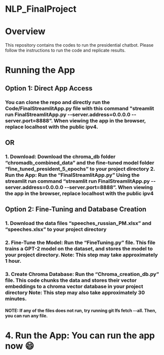 # NLP_FinalProject

# Overview

This repository contains the codes to run the presidential chatbot. Please follow the instructions to run the code and replicate results.

# Running the App

## Option 1: Direct App Access 

### You can clone the repo and directly run the Code/FinalStreamlitApp.py file with this command "streamlit run FinalStreamlitApp.py --server.address=0.0.0.0 --server.port=8888”. When viewing the app in the browser, replace localhost with the public ipv4.

## OR

### 1. Download: Download the chroma_db folder “chromadb_combined_data” and the fine-tuned model folder “fine_tuned_president_5_epochs” to your project directory 2. Run the App: Run the “FinalStreamlitApp.py” Using the streamlit run command “streamlit run FinalStreamlitApp.py --server.address=0.0.0.0 --server.port=8888”. When viewing the app in the browser, replace localhost with the public ipv4

## Option 2: Fine-Tuning and Database Creation 

### 1. Download the data files “speeches_russian_PM.xlsx” and “speeches.xlsx” to your project directory 
### 2. Fine-Tune the Model: Run the “FineTuning.py” file. This file trains a GPT-2 model on the dataset, and stores the model to your project directory. Note: This step may take approximately 1 hour. 
### 3. Create Chroma Database: Run the “Chroma_creation_db.py” file. This code chunks the data and stores their vector embeddings to a chroma vector database in your project directory Note: This step may also take approximately 30 minutes.

#### NOTE: If any of the files does not run, try running git lfs fetch --all. Then, you can run any file. 

# 4. Run the App: You can run the app now 😄
